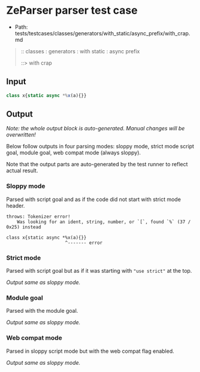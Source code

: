 # ZeParser parser test case

- Path: tests/testcases/classes/generators/with_static/async_prefix/with_crap.md

> :: classes : generators : with static : async prefix
>
> ::> with crap

## Input

`````js
class x{static async *%x(a){}}
`````

## Output

_Note: the whole output block is auto-generated. Manual changes will be overwritten!_

Below follow outputs in four parsing modes: sloppy mode, strict mode script goal, module goal, web compat mode (always sloppy).

Note that the output parts are auto-generated by the test runner to reflect actual result.

### Sloppy mode

Parsed with script goal and as if the code did not start with strict mode header.

`````
throws: Tokenizer error!
    Was looking for an ident, string, number, or `[`, found `%` (37 / 0x25) instead

class x{static async *%x(a){}}
                      ^------- error
`````

### Strict mode

Parsed with script goal but as if it was starting with `"use strict"` at the top.

_Output same as sloppy mode._

### Module goal

Parsed with the module goal.

_Output same as sloppy mode._

### Web compat mode

Parsed in sloppy script mode but with the web compat flag enabled.

_Output same as sloppy mode._

